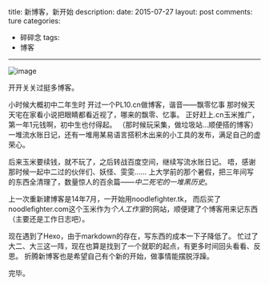 title: 新博客，新开始
description: 
date: 2015-07-27
layout: post
comments: ture
categories:
- 碎碎念
tags: 
- 博客
---

![image](/i/me_newblog/a.jpg)

开开关关过挺多博客。

小时候大概初中二年生时
开过一个PL10.cn做博客，谐音——飘零忆事
那时候天天宅在家看小说把眼睛都看近视了，哪来的飘零、忆事。
正好赶上.cn玉米推广，第一年1元钱啊，初中生也付得起。
（那时候玩采集，做垃圾站…顺便搭的博客）
一堆流水账日记，还有一堆用某易语言搭积木出来的小工具的发布，满足自己的虚荣心。

后来玉米要续钱，就不玩了，之后转战百度空间，继续写流水账日记。
唔，感谢那时候一起中二过的伙伴们、妖怪、雯雯……
上大学前的那个暑假，把三年间写的东西全清理了，数量惊人的百余篇——*中二死宅的一堆黑历史*。

上一次重新建博客是14年7月，一开始用noodlefighter.tk，
而后买了noodlefighter.com这个玉米作为*个人工作室*的网站，顺便建了个博客用来记东西（主要还是工作日志吧）。

现在遇到了Hexo，由于markdown的存在，写东西的成本一下子降低了。
忙过了大二、大三这一阵，现在也算是找到了一个就职的起点，有更多时间回头看看、反思。
折腾新博客也是希望自己有个新的开始，做事情能摆脱浮躁。

完毕。